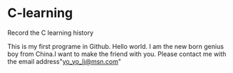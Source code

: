 # C-learning
Record the C learning history

This is my first programe in Github.
Hello world. I am the new born genius boy from China.I want to make the friend with you.
Please contact me with the email address"yo_yo_li@msn.com"

